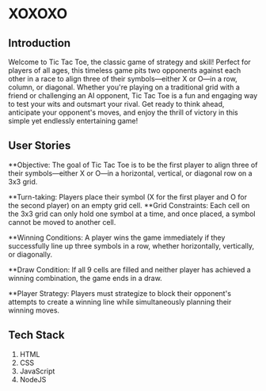 # XOXOXO



## Introduction
Welcome to Tic Tac Toe, the classic game of strategy and skill! Perfect for players of all ages, this timeless game pits two opponents against each other in a race to align three of their symbols—either X or O—in a row, column, or diagonal. Whether you're playing on a traditional grid with a friend or challenging an AI opponent, Tic Tac Toe is a fun and engaging way to test your wits and outsmart your rival. Get ready to think ahead, anticipate your opponent's moves, and enjoy the thrill of victory in this simple yet endlessly entertaining game!

 

## User Stories
**Objective: The goal of Tic Tac Toe is to be the first player to align three of their symbols—either X or O—in a horizontal, vertical, or diagonal row on a 3x3 grid.

**Turn-taking: Players place their symbol (X for the first player and O for the second player) on an empty grid cell.
**Grid Constraints: Each cell on the 3x3 grid can only hold one symbol at a time, and once placed, a symbol cannot be moved to another cell.

**Winning Conditions: A player wins the game immediately if they successfully line up three symbols in a row, whether horizontally, vertically, or diagonally.

**Draw Condition: If all 9 cells are filled and neither player has achieved a winning combination, the game ends in a draw.

**Player Strategy: Players must strategize to block their opponent's attempts to create a winning line while simultaneously planning their winning moves.



## Tech Stack
1. HTML
2. CSS
3. JavaScript
4. NodeJS
